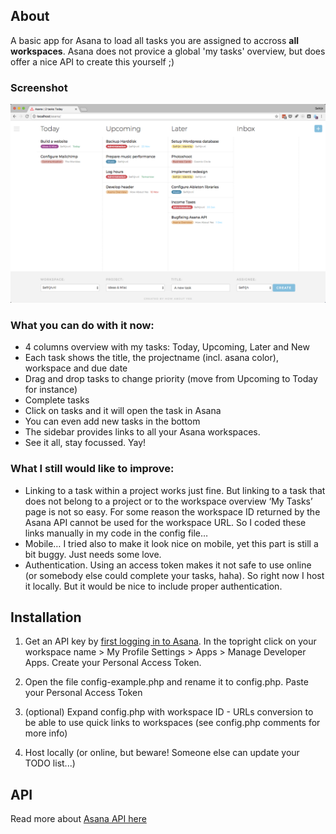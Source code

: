 ## About

A basic app for Asana to load all tasks you are assigned to accross **all workspaces**. Asana does not provice a global 'my tasks' overview, but does offer a nice API to create this yourself ;)

### Screenshot
![A screenshot of the interface](screenshot.png?raw=true)

### What you can do with it now:
- 4 columns overview with my tasks: Today, Upcoming, Later and New
- Each task shows the title, the projectname (incl. asana color), workspace and due date
- Drag and drop tasks to change priority (move from Upcoming to Today for instance)
- Complete tasks
- Click on tasks and it will open the task in Asana
- You can even add new tasks in the bottom
- The sidebar provides links to all your Asana workspaces.
- See it all, stay focussed. Yay!


### What I still would like to improve:
- Linking to a task within a project works just fine. But linking to a task that does not belong to a project or to the workspace overview ‘My Tasks’ page is not so easy. For some reason the workspace ID returned by the Asana API cannot be used for the workspace URL. So I coded these links manually in my code in the config file…
- Mobile… I tried also to make it look nice on mobile, yet this part is still a bit buggy. Just needs some love.
- Authentication. Using an access token makes it not safe to use online (or somebody else could complete your tasks, haha). So right now I host it locally. But it would be nice to include proper authentication.


## Installation

1. Get an API key by [first logging in to Asana](https://app.asana.com). In the topright click on your workspace name > My Profile Settings > Apps > Manage Developer Apps. Create your Personal Access Token.

2. Open the file config-example.php and rename it to config.php. Paste your Personal Access Token

3. (optional) Expand config.php with workspace ID - URLs conversion to be able to use quick links to workspaces (see config.php comments for more info)

4. Host locally (or online, but beware! Someone else can update your TODO list...)


## API

Read more about [Asana API here](https://asana.com/developers/)